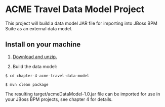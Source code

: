 ACME Travel Data Model Project
==============================

This project will build a data model JAR file for importing into JBoss BPM Suite as
an external data model.


Install on your machine
-----------------------
1. [Download and unzip.](https://github.com/effectivebpmwithjbossbpm/chapter-4-acme-travel-data-model/archive/master.zip)

2. Build the data model:

  ```
  $ cd chapter-4-acme-travel-data-model

  $ mvn clean package
  ```

The resulting target/acmeDataModel-1.0.jar file can be imported for use in your
JBoss BPM projects, see chapter 4 for details.
 
